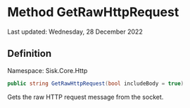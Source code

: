 # Method GetRawHttpRequest
Last updated: Wednesday, 28 December 2022

## Definition
Namespace: Sisk.Core.Http

```csharp
public string GetRawHttpRequest(bool includeBody = true)
```

Gets the raw HTTP request message from the socket.

